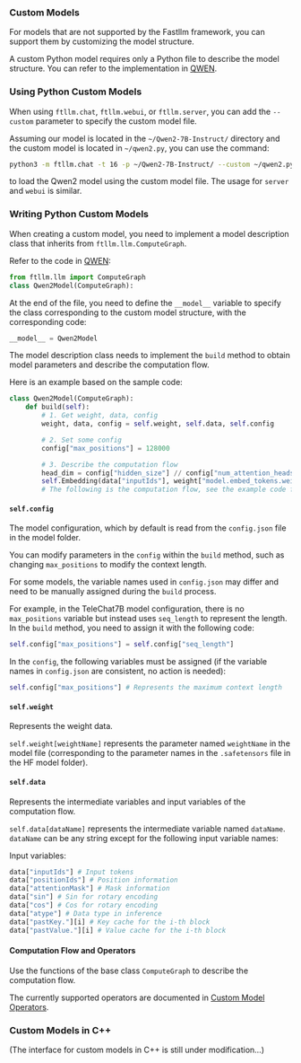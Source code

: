 ### Custom Models

For models that are not supported by the Fastllm framework, you can support them by customizing the model structure.

A custom Python model requires only a Python file to describe the model structure. You can refer to the implementation in [QWEN](../example/python/qwen2.py).

### Using Python Custom Models

When using `ftllm.chat`, `ftllm.webui`, or `ftllm.server`, you can add the `--custom` parameter to specify the custom model file.

Assuming our model is located in the `~/Qwen2-7B-Instruct/` directory and the custom model is located in `~/qwen2.py`, you can use the command:

```sh
python3 -m ftllm.chat -t 16 -p ~/Qwen2-7B-Instruct/ --custom ~/qwen2.py
```

to load the Qwen2 model using the custom model file. The usage for `server` and `webui` is similar.

### Writing Python Custom Models

When creating a custom model, you need to implement a model description class that inherits from `ftllm.llm.ComputeGraph`.

Refer to the code in [QWEN](../example/python/qwen2.py):

```python
from ftllm.llm import ComputeGraph
class Qwen2Model(ComputeGraph):
```

At the end of the file, you need to define the `__model__` variable to specify the class corresponding to the custom model structure, with the corresponding code:

```python
__model__ = Qwen2Model
```

The model description class needs to implement the `build` method to obtain model parameters and describe the computation flow.

Here is an example based on the sample code:

```python
class Qwen2Model(ComputeGraph):
    def build(self):
        # 1. Get weight, data, config
        weight, data, config = self.weight, self.data, self.config

        # 2. Set some config
        config["max_positions"] = 128000

        # 3. Describe the computation flow
        head_dim = config["hidden_size"] // config["num_attention_heads"]
        self.Embedding(data["inputIds"], weight["model.embed_tokens.weight"], data["hiddenStates"]);
        # The following is the computation flow, see the example code for details
```

#### `self.config`

The model configuration, which by default is read from the `config.json` file in the model folder.

You can modify parameters in the `config` within the `build` method, such as changing `max_positions` to modify the context length.

For some models, the variable names used in `config.json` may differ and need to be manually assigned during the `build` process.

For example, in the TeleChat7B model configuration, there is no `max_positions` variable but instead uses `seq_length` to represent the length. In the `build` method, you need to assign it with the following code:

```python
self.config["max_positions"] = self.config["seq_length"]
```

In the `config`, the following variables must be assigned (if the variable names in `config.json` are consistent, no action is needed):

```python
self.config["max_positions"] # Represents the maximum context length
```

#### `self.weight`

Represents the weight data.

`self.weight[weightName]` represents the parameter named `weightName` in the model file (corresponding to the parameter names in the `.safetensors` file in the HF model folder).

#### `self.data`

Represents the intermediate variables and input variables of the computation flow.

`self.data[dataName]` represents the intermediate variable named `dataName`. `dataName` can be any string except for the following input variable names:

Input variables:

```python
data["inputIds"] # Input tokens
data["positionIds"] # Position information
data["attentionMask"] # Mask information
data["sin"] # Sin for rotary encoding
data["cos"] # Cos for rotary encoding
data["atype"] # Data type in inference
data["pastKey."][i] # Key cache for the i-th block
data["pastValue."][i] # Value cache for the i-th block
```

#### Computation Flow and Operators

Use the functions of the base class `ComputeGraph` to describe the computation flow.

The currently supported operators are documented in [Custom Model Operators](./custom_op.md).

### Custom Models in C++

(The interface for custom models in C++ is still under modification...)